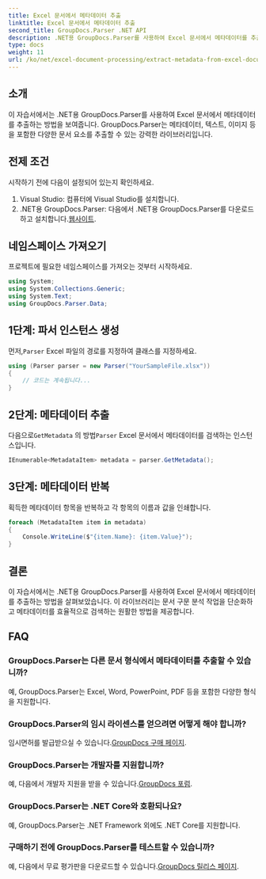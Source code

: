 ```yaml
---
title: Excel 문서에서 메타데이터 추출
linktitle: Excel 문서에서 메타데이터 추출
second_title: GroupDocs.Parser .NET API
description: .NET용 GroupDocs.Parser를 사용하여 Excel 문서에서 메타데이터를 추출하는 방법을 알아보세요. 이 단계별 튜토리얼을 따르십시오.
type: docs
weight: 11
url: /ko/net/excel-document-processing/extract-metadata-from-excel-document/
---
```

## 소개
이 자습서에서는 .NET용 GroupDocs.Parser를 사용하여 Excel 문서에서 메타데이터를 추출하는 방법을 보여줍니다. GroupDocs.Parser는 메타데이터, 텍스트, 이미지 등을 포함한 다양한 문서 요소를 추출할 수 있는 강력한 라이브러리입니다.
## 전제 조건
시작하기 전에 다음이 설정되어 있는지 확인하세요.
1. Visual Studio: 컴퓨터에 Visual Studio를 설치합니다.
2.  .NET용 GroupDocs.Parser: 다음에서 .NET용 GroupDocs.Parser를 다운로드하고 설치합니다.[웹사이트](https://releases.groupdocs.com/parser/net/).

## 네임스페이스 가져오기
프로젝트에 필요한 네임스페이스를 가져오는 것부터 시작하세요.
```csharp
using System;
using System.Collections.Generic;
using System.Text;
using GroupDocs.Parser.Data;
```
## 1단계: 파서 인스턴스 생성
 먼저,`Parser` Excel 파일의 경로를 지정하여 클래스를 지정하세요.
```csharp
using (Parser parser = new Parser("YourSampleFile.xlsx"))
{
    // 코드는 계속됩니다...
}
```
## 2단계: 메타데이터 추출
 다음으로`GetMetadata` 의 방법`Parser` Excel 문서에서 메타데이터를 검색하는 인스턴스입니다.
```csharp
IEnumerable<MetadataItem> metadata = parser.GetMetadata();
```
## 3단계: 메타데이터 반복
획득한 메타데이터 항목을 반복하고 각 항목의 이름과 값을 인쇄합니다.
```csharp
foreach (MetadataItem item in metadata)
{
    Console.WriteLine($"{item.Name}: {item.Value}");
}
```

## 결론
이 자습서에서는 .NET용 GroupDocs.Parser를 사용하여 Excel 문서에서 메타데이터를 추출하는 방법을 살펴보았습니다. 이 라이브러리는 문서 구문 분석 작업을 단순화하고 메타데이터를 효율적으로 검색하는 원활한 방법을 제공합니다.

## FAQ
### GroupDocs.Parser는 다른 문서 형식에서 메타데이터를 추출할 수 있습니까?
예, GroupDocs.Parser는 Excel, Word, PowerPoint, PDF 등을 포함한 다양한 형식을 지원합니다.
### GroupDocs.Parser의 임시 라이센스를 얻으려면 어떻게 해야 합니까?
 임시면허를 발급받으실 수 있습니다.[GroupDocs 구매 페이지](https://purchase.groupdocs.com/temporary-license/).
### GroupDocs.Parser는 개발자를 지원합니까?
 예, 다음에서 개발자 지원을 받을 수 있습니다.[GroupDocs 포럼](https://forum.groupdocs.com/c/parser/17).
### GroupDocs.Parser는 .NET Core와 호환되나요?
예, GroupDocs.Parser는 .NET Framework 외에도 .NET Core를 지원합니다.
### 구매하기 전에 GroupDocs.Parser를 테스트할 수 있습니까?
 예, 다음에서 무료 평가판을 다운로드할 수 있습니다.[GroupDocs 릴리스 페이지](https://releases.groupdocs.com/).